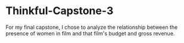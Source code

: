 # Thinkful-Capstone-3

For my final capstone, I chose to analyze the relationship between the presence of women in film and that film's budget and gross revenue.
